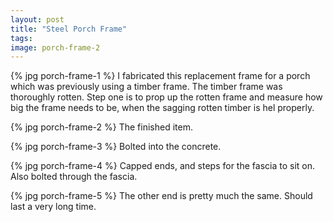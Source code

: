 ```yaml
---
layout: post
title: "Steel Porch Frame"
tags:
image: porch-frame-2
---
```

{% jpg porch-frame-1 %} I fabricated this replacement frame for a porch which was previously using a timber frame. The timber frame was thoroughly rotten. Step one is to prop up the rotten frame and measure how big the frame needs to be, when the sagging rotten timber is hel properly.

{% jpg porch-frame-2 %} The finished item.

{% jpg porch-frame-3 %} Bolted into the concrete.

{% jpg porch-frame-4 %} Capped ends, and steps for the fascia to sit on. Also bolted through the fascia.

{% jpg porch-frame-5 %} The other end is pretty much the same. Should last a very long time.

